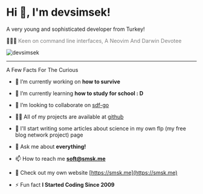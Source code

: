 # Hi 👋, I'm devsimsek!

A very young and sophisticated developer from Turkey!</h2>

👨🏻‍💻 <span style="color: gray; ">Keen on command line interfaces, A Neovim And Darwin Devotee</span></h3>

<img src="https://komarev.com/ghpvc/?username=devsimsek&label=Profile%20views&color=0e75b6&style=flat" alt="devsimsek" />

___

A Few Facts For The Curious

* 🔭 I’m currently working on **how to survive**

* 🌱 I’m currently learning **how to study for school : D**

* 👯 I’m looking to collaborate on [sdf-go](https://github.com/devsimsek/sdf-go)

* 👨‍💻 All of my projects are available at [github](https://github.com/devsimsek)

* 📝 I'll start writing some articles about science in my own flp (my free blog network project) page

* 💬 Ask me about **everything!**

* 📫 How to reach me **soft@smsk.me**

* 📄 Check out my own website [https://smsk.me](https://smsk.me)

* ⚡ Fun fact **I Started Coding Since 2009**
